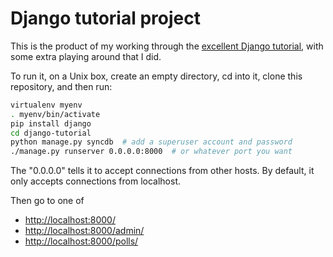 # Django tutorial project

This is the product of my working through the
[excellent Django tutorial](https://docs.djangoproject.com/en/1.5/intro/), with some
extra playing around that I did.

To run it, on a Unix box, create an empty directory, cd into it, clone this
repository, and then run:

```bash
virtualenv myenv
. myenv/bin/activate
pip install django
cd django-tutorial
python manage.py syncdb  # add a superuser account and password
./manage.py runserver 0.0.0.0:8000  # or whatever port you want
```

The "0.0.0.0" tells it to accept connections from other hosts.  By default,
it only accepts connections from localhost.

Then go to one of

* [http://localhost:8000/]()
* [http://localhost:8000/admin/]()
* [http://localhost:8000/polls/]()

